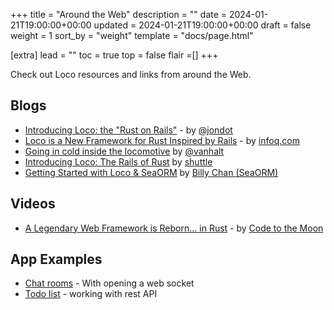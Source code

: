 +++
title = "Around the Web"
description = ""
date = 2024-01-21T19:00:00+00:00
updated = 2024-01-21T19:00:00+00:00
draft = false
weight = 1
sort_by = "weight"
template = "docs/page.html"

[extra]
lead = ""
toc = true
top = false
flair =[]
+++


Check out Loco resources and links from around the Web.


## Blogs

- [Introducing Loco: the "Rust on Rails"](https://blog.rng0.io/introducing-loco/) - by [@jondot](https://x.com/jondot)
- [Loco is a New Framework for Rust Inspired by Rails](https://www.infoq.com/news/2024/02/loco-new-framework-rust-rails/) - by [infoq.com](https://infoq.com)
- [Going in cold inside the locomotive](https://vanhalt.com/post/loco-rs/) by [@vanhalt](https://twitter.com/vanhalt)
- [Introducing Loco: The Rails of Rust](https://www.shuttle.dev/blog/2023/12/20/loco-rust-rails) by [shuttle](https://shuttle.dev) 
- [Getting Started with Loco & SeaORM](https://www.sea-ql.org/blog/2024-05-28-getting-started-with-loco-seaorm/) by [Billy Chan (SeaORM)](https://github.com/billy1624)

## Videos

- [A Legendary Web Framework is Reborn... in Rust](https://www.youtube.com/watch?v=7utPutDORb4) - by [Code to the Moon](https://www.youtube.com/@codetothemoon)

## App Examples

* [Chat rooms](https://github.com/loco-rs/chat-rooms) - With opening a web socket 
* [Todo list](https://github.com/loco-rs/todo-list) - working with rest API
